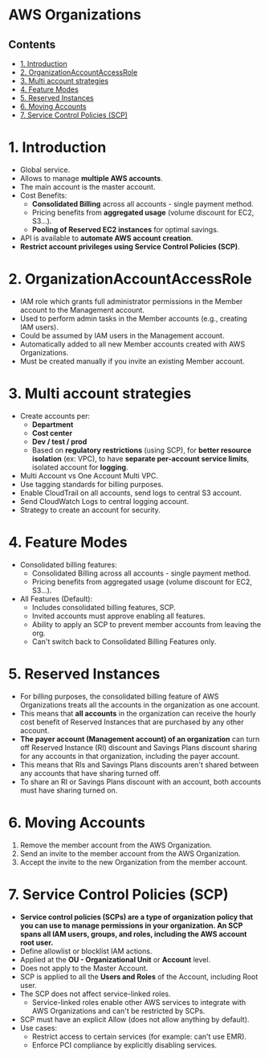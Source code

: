 # AWS Organizations<!-- omit in toc -->

## Contents <!-- omit in toc -->

- [1. Introduction](#1-introduction)
- [2. OrganizationAccountAccessRole](#2-organizationaccountaccessrole)
- [3. Multi account strategies](#3-multi-account-strategies)
- [4. Feature Modes](#4-feature-modes)
- [5. Reserved Instances](#5-reserved-instances)
- [6. Moving Accounts](#6-moving-accounts)
- [7. Service Control Policies (SCP)](#7-service-control-policies-scp)

# 1. Introduction

- Global service.
- Allows to manage **multiple AWS accounts**.
- The main account is the master account.
- Cost Benefits:
  - **Consolidated Billing** across all accounts - single payment method.
  - Pricing benefits from **aggregated usage** (volume discount for EC2, S3...).
  - **Pooling of Reserved EC2 instances** for optimal savings.
- API is available to **automate AWS account creation**.
- **Restrict account privileges using Service Control Policies (SCP)**.

# 2. OrganizationAccountAccessRole

- IAM role which grants full administrator permissions in the Member account to the Management account.
- Used to perform admin tasks in the Member accounts (e.g., creating IAM users).
- Could be assumed by IAM users in the Management account.
- Automatically added to all new Member accounts created with AWS Organizations.
- Must be created manually if you invite an existing Member account.

# 3. Multi account strategies

- Create accounts per:
  - **Department**
  - **Cost center**
  - **Dev / test / prod**
  - Based on **regulatory restrictions** (using SCP), for **better resource isolation** (ex: VPC), to have **separate per-account service limits**, isolated account for **logging**.
- Multi Account vs One Account Multi VPC.
- Use tagging standards for billing purposes.
- Enable CloudTrail on all accounts, send logs to central S3 account.
- Send CloudWatch Logs to central logging account.
- Strategy to create an account for security.

# 4. Feature Modes

- Consolidated billing features:
  - Consolidated Billing across all accounts - single payment method.
  - Pricing benefits from aggregated usage (volume discount for EC2, S3...).
- All Features (Default):
  - Includes consolidated billing features, SCP.
  - Invited accounts must approve enabling all features.
  - Ability to apply an SCP to prevent member accounts from leaving the org.
  - Can't switch back to Consolidated Billing Features only.

# 5. Reserved Instances

- For billing purposes, the consolidated billing feature of AWS Organizations treats all the accounts in the organization as one account.
- This means that **all accounts** in the organization can receive the hourly cost benefit of Reserved Instances that are purchased by any other account.
- **The payer account (Management account) of an organization** can turn off Reserved Instance (RI) discount and Savings Plans discount sharing for any accounts in that organization, including the payer account.
- This means that RIs and Savings Plans discounts aren't shared between any accounts that have sharing turned off.
- To share an RI or Savings Plans discount with an account, both accounts must have sharing turned on.

# 6. Moving Accounts

1. Remove the member account from the AWS Organization.
2. Send an invite to the member account from the AWS Organization.
3. Accept the invite to the new Organization from the member account.

# 7. Service Control Policies (SCP)

- **Service control policies (SCPs) are a type of organization policy that you can use to manage permissions in your organization. An SCP spans all IAM users, groups, and roles, including the AWS account root user.**
- Define allowlist or blocklist IAM actions.
- Applied at the **OU - Organizational Unit** or **Account** level.
- Does not apply to the Master Account.
- SCP is applied to all the **Users and Roles** of the Account, including Root user.
- The SCP does not affect service-linked roles.
  - Service-linked roles enable other AWS services to integrate with AWS Organizations and can't be restricted by SCPs.
- SCP must have an explicit Allow (does not allow anything by default).
- Use cases:
  - Restrict access to certain services (for example: can't use EMR).
  - Enforce PCI compliance by explicitly disabling services.
